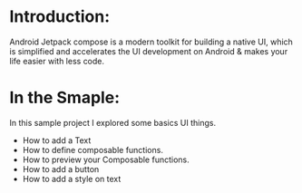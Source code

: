# Introduction:
Android Jetpack compose is a modern toolkit for building a native UI, which is simplified and accelerates the UI development on Android & makes your life easier with less code.

# In the Smaple:
In this sample project I explored some basics UI things.
* How to add a Text
* How to define composable functions. 
* How to preview your Composable functions.
* How to add a button
* How to add a style on text
